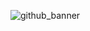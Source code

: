 ![github_banner](https://user-images.githubusercontent.com/100111219/163298667-f59edeb0-5d84-485b-97f2-b716c8f48fba.gif)
